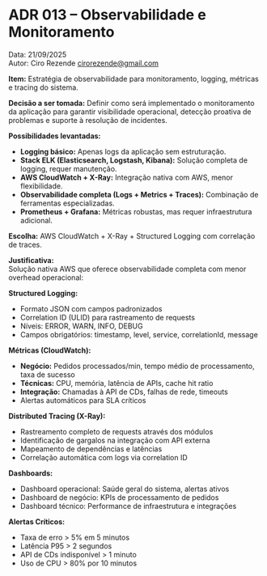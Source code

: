 # ADR 013 – Observabilidade e Monitoramento

Data: 21/09/2025  
Autor: Ciro Rezende <cirorezende@gmail.com>

**Item:** Estratégia de observabilidade para monitoramento, logging, métricas e tracing do sistema.

**Decisão a ser tomada:** Definir como será implementado o monitoramento da aplicação para garantir visibilidade operacional, detecção proativa de problemas e suporte à resolução de incidentes.

**Possibilidades levantadas:**  

- **Logging básico:** Apenas logs da aplicação sem estruturação.
- **Stack ELK (Elasticsearch, Logstash, Kibana):** Solução completa de logging, requer manutenção.
- **AWS CloudWatch + X-Ray:** Integração nativa com AWS, menor flexibilidade.
- **Observabilidade completa (Logs + Metrics + Traces):** Combinação de ferramentas especializadas.
- **Prometheus + Grafana:** Métricas robustas, mas requer infraestrutura adicional.

**Escolha:** AWS CloudWatch + X-Ray + Structured Logging com correlação de traces.

**Justificativa:**  
Solução nativa AWS que oferece observabilidade completa com menor overhead operacional:

**Structured Logging:**
- Formato JSON com campos padronizados
- Correlation ID (ULID) para rastreamento de requests
- Níveis: ERROR, WARN, INFO, DEBUG
- Campos obrigatórios: timestamp, level, service, correlationId, message

**Métricas (CloudWatch):**
- **Negócio:** Pedidos processados/min, tempo médio de processamento, taxa de sucesso
- **Técnicas:** CPU, memória, latência de APIs, cache hit ratio
- **Integração:** Chamadas à API de CDs, falhas de rede, timeouts
- Alertas automáticos para SLA críticos

**Distributed Tracing (X-Ray):**
- Rastreamento completo de requests através dos módulos
- Identificação de gargalos na integração com API externa
- Mapeamento de dependências e latências
- Correlação automática com logs via correlation ID

**Dashboards:**
- Dashboard operacional: Saúde geral do sistema, alertas ativos
- Dashboard de negócio: KPIs de processamento de pedidos
- Dashboard técnico: Performance de infraestrutura e integrações

**Alertas Críticos:**
- Taxa de erro > 5% em 5 minutos
- Latência P95 > 2 segundos
- API de CDs indisponível > 1 minuto
- Uso de CPU > 80% por 10 minutos